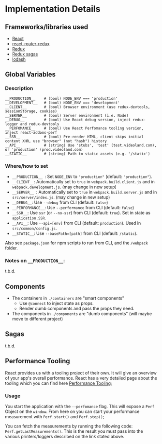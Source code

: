 # Implementation Details

## Frameworks/libraries used

* [React](http://facebook.github.io/react/docs/getting-started.html)
* [react-router-redux](https://github.com/reactjs/react-router-redux)
* [Redux](http://rackt.github.io/redux/)
* [Redux sagas](http://yelouafi.github.io/redux-saga/)
* [lodash](https://lodash.com/docs)

## Global Variables

### Description

```
__PRODUCTION__    # (bool) NODE_ENV === 'production'
__DEVELOPMENT__   # (bool) NODE_ENV === 'development'
__CLIENT__        # (bool) Browser environment (use redux-devtools, sessionStorage, cookies)
__SERVER__        # (bool) Server environment (i.e. Node)
__DEBUG__         # (bool) Use React debug version, inject redux-logger and redux-devtools
__PERFOMANCE__    # (bool) Use React Perfomance tooling version, inject react-addons-perf
__SSR__           # (bool) Pre-render HTML, client skips initial content XHR, use "browser" (not "hash") history
__API__           # (string) Use 'stubs', 'test' (test.videoland.com), or 'production' (prod.videoland.com)
__STATIC__        # (string) Path to static assets (e.g. '/static')
```

### Where/how to set

* `__PRODUCTION__ `: Set `NODE_ENV` to `"production"` (default: `"production"`).
* `__CLIENT__`: Automatically set to `true` in `webpack.build.client.js` and in `webpack.development.js`. (may change in new setup)
* `__SERVER__ `: Automatically set to `true` in `webpack.build.server.js` and in `src/server/index.js`. (may change in new setup)
* `__DEBUG__`: Use `--debug` from CLI (default: `false`)
* `__PERFORMANCE__`: Use `--performance` from CLI (default: `false`)
* `__SSR__`: Use `ssr` (or `--no-ssr`) from CLI (default: `true`). Set in state as `application.SSR`.
* `__API__`: Use `--api=[env]` from CLI (default: `production`). Used in `src/common/config.js`.
* `__STATIC__`: Use `--basePath=[path]` from CLI (default: `/static`).

Also see `package.json` for npm scripts to run from CLI, and the `/webpack` folder.

### Notes on `__PRODUCTION__`:

t.b.d.

## Components

* The containers in `./containers` are "smart components"
    * Use `@connect` to inject state as props.
    * Render dumb components and pass the props they need.
* The components in `./components` are "dumb components" (will maybe move to different project)

## Sagas

t.b.d.

## Performance Tooling

React provides us with a tooling project of their own. It will give an overview of your app's overall performance.
React has a very detailed page about the tooling which you can find here [Performance Tooling](https://facebook.github.io/react/docs/perf.html);

### Usage

You start the application with the `--perfomance` flag. This will expose a `Perf` Object on the `window`. 
From here on you can start your performance measurement with `Perf.start()` and `Perf.stop()`;

You can fetch the measurements by running the following code: `Perf.getLastMeasurements()`. 
This is the result you must pass into the various printers/loggers described on the link stated above.


